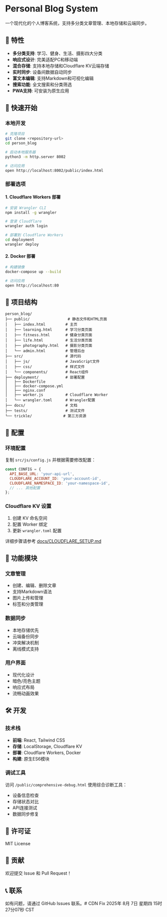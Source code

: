 # Personal Blog System

一个现代化的个人博客系统，支持多分类文章管理、本地存储和云端同步。

## 🌟 特性

- **多分类支持**: 学习、健身、生活、摄影四大分类
- **响应式设计**: 完美适配PC和移动端
- **混合存储**: 支持本地存储和Cloudflare KV云端存储
- **实时同步**: 设备间数据自动同步
- **富文本编辑**: 支持Markdown和可视化编辑
- **搜索功能**: 全文搜索和分类筛选
- **PWA支持**: 可安装为原生应用

## 🚀 快速开始

### 本地开发

```bash
# 克隆项目
git clone <repository-url>
cd person_blog

# 启动本地服务器
python3 -m http.server 8002

# 访问应用
open http://localhost:8002/public/index.html
```

### 部署选项

#### 1. Cloudflare Workers 部署

```bash
# 安装 Wrangler CLI
npm install -g wrangler

# 登录 Cloudflare
wrangler auth login

# 部署到 Cloudflare Workers
cd deployment
wrangler deploy
```

#### 2. Docker 部署

```bash
# 构建镜像
docker-compose up --build

# 访问应用
open http://localhost:80
```

## 📁 项目结构

```
person_blog/
├── public/                 # 静态文件和HTML页面
│   ├── index.html         # 主页
│   ├── learning.html      # 学习分类页面
│   ├── fitness.html       # 健身分类页面
│   ├── life.html          # 生活分类页面
│   ├── photography.html   # 摄影分类页面
│   └── admin.html         # 管理后台
├── src/                   # 源代码
│   ├── js/                # JavaScript文件
│   ├── css/               # 样式文件
│   └── components/        # React组件
├── deployment/            # 部署配置
│   ├── Dockerfile
│   ├── docker-compose.yml
│   ├── nginx.conf
│   ├── worker.js          # Cloudflare Worker
│   └── wrangler.toml      # Wrangler配置
├── docs/                  # 文档
├── tests/                 # 测试文件
└── trickle/              # 第三方资源
```

## 🔧 配置

### 环境配置

复制 `src/js/config.js` 并根据需要修改配置：

```javascript
const CONFIG = {
  API_BASE_URL: 'your-api-url',
  CLOUDFLARE_ACCOUNT_ID: 'your-account-id',
  CLOUDFLARE_NAMESPACE_ID: 'your-namespace-id',
  // ... 其他配置
};
```

### Cloudflare KV 设置

1. 创建 KV 命名空间
2. 配置 Worker 绑定
3. 更新 `wrangler.toml` 配置

详细步骤请参考 [docs/CLOUDFLARE_SETUP.md](docs/CLOUDFLARE_SETUP.md)

## 📱 功能模块

### 文章管理
- 创建、编辑、删除文章
- 支持Markdown语法
- 图片上传和管理
- 标签和分类管理

### 数据同步
- 本地存储优先
- 云端备份同步
- 冲突解决机制
- 离线模式支持

### 用户界面
- 现代化设计
- 暗色/亮色主题
- 响应式布局
- 流畅动画效果

## 🛠️ 开发

### 技术栈

- **前端**: React, Tailwind CSS
- **存储**: LocalStorage, Cloudflare KV
- **部署**: Cloudflare Workers, Docker
- **构建**: 原生ES6模块

### 调试工具

访问 `/public/comprehensive-debug.html` 使用综合诊断工具：
- 设备信息检查
- 存储状态对比
- API连接测试
- 数据同步修复

## 📄 许可证

MIT License

## 🤝 贡献

欢迎提交 Issue 和 Pull Request！

## 📞 联系

如有问题，请通过 GitHub Issues 联系。# CDN Fix 2025年 8月 7日 星期四 15时27分07秒 CST
